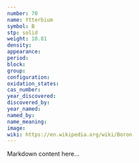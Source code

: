 ```yaml
---
number: 70
name: Ytterbium
symbol: B
stp: solid
weight: 10.81
density:
appearance:
period:
block:
group:
configuration:
oxidation_states:
cas_number:
year_discovered:
discovered_by:
year_named:
named_by:
name_meaning:
image:
wiki: https://en.wikipedia.org/wiki/Boron
---
```


Markdown content here...
